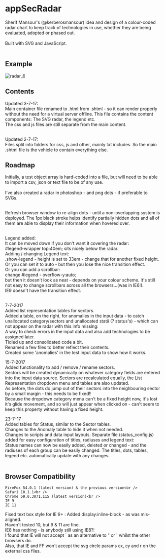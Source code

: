# appSecRadar
Sherif Mansour's (@kerberosmansour) idea and design of a colour-coded radar chart to keep track of technologies in use, whether they are being evaluated, adopted or phased out.<br /><br />
Built with SVG and JavaScript.<br /><br />
## Example
![radar_6](https://user-images.githubusercontent.com/29818223/28502636-541fada6-6fee-11e7-9baf-16c0decabdb7.png)


## Contents
Updated 3-7-17:<br />
Main container file renamed to .html from .shtml - so it can render properly without the need for a virtual server offline. This file contains the content components: The SVG radar, the legend etc.<br />
The css and js files are still separate from the main content.<br /> <br />

Updated 2-7-17:<br />
Files split into folders for css, js and other, mainly txt includes. So the main .shtml file is the vehicle to contain everything else.<br />

## Roadmap
Initially, a test object array is hard-coded into a file, but will need to be able to import a csv, json or text file to be of any use.<br /><br />
I've also created a radar in photoshop - and png dots - if preferable to SVGs.<br /><br />

Refresh browser window to re-align dots - until a non-overlapping system is deployed. The 1px black stroke helps identify partially hidden dots and all of them are able to display their information when hovered over.<br /><br />

Legend added:<br />
    It can be moved down if you don't want it covering the radar:<br />
            #legend-wrapper	top:40em;  sits nicely below the radar.<br />
    Adding / changing Legend text:<br />
        .show-legend -	height is set to 33em - change that for another fixed height.<br />
        Or you can set it to auto - but then you lose the nice transition effect.<br />
        Or you can add a scrollbar:<br />
	        change #legend - overflow-y:auto;<br />
	        but then it doesn't look as neat - depends on your colour scheme. It's still not easy to change scrollbars          across all the browsers...(was in IE6!).<br />
    IE9 doesn't have the transition effect.<br /><br />
    
7-7-2017 <br />
Added list representation tables for sectors.<br />
Added a table, on the right, for anomalies in the input data - to catch unallocated category/sectors and unallocated statii (? status's) - which can not appear on the radar with this info missing:<br />
A way to check errors in the input data and also add technologies to be assigned later.<br />
Tidied up and consolidated code a bit.<br />
Renamed a few files to better reflect their contents.<br />
Created some 'anomalies' in the test input data to show how it works.<br />

15-7-2017 <br />
Added functionality to add / remove / rename sectors. <br />
Sectors will be created dynamically on whatever category fields are entered into the input data source. Sectors are recalculated equally, the List Representation dropdown menu and tables are also updated. <br />
As before, the dots do jump out of their sectors into the neighbouring sector by a small margin - this needs to be fixed!!<br />
Because the dropdown category menu can't be a fixed height now, it's lost it's glide movement, and so will just appear when clicked on - can't seem to keep this property without having a fixed height.<br />

23-7-17 <br />
Added tables for Status, similar to the Sector tables.<br />
Changes to the Anomaly table to hide it when not needed.<br />
Changes to scripts and data input layouts. Separate file (status_config.js) added for easy configuration of titles, radiuses and legend text:<br />
Status names can now be easily added, deleted or changed - and the radiuses of each group can be easily changed. The titles, dots, tables, legend etc. automatically update with any changes.<br /><br />


## Browser Compatibility
    FireFox 54.0.1 (latest version) & the previous version<br />
    Safari 10.1.1<br />
    Chrome 59.0.3071.115 (latest version)<br />
    IE 9
    IE 11
Fixed text box style for IE 9+ : Added display:inline-block - as was mis-aligned.<br />
Haven't tested 10, but 9 & 11 are fine.<br />
    IE8 has nothing - is anybody still using IE8?!<br />
    I found that IE will not accept \` as an alternative to \" or \' whilst the other browsers do.<br />
       Also, that IE and FF won't accept the svg circle params cx, cy and r on the external css files.
    
